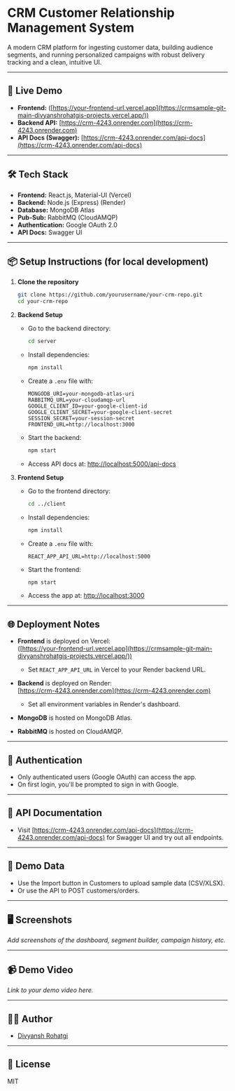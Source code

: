 # CRM Customer Relationship Management System

A modern CRM platform for ingesting customer data, building audience segments, and running personalized campaigns with robust delivery tracking and a clean, intuitive UI.

---

## 🚀 Live Demo

- **Frontend:** ([https://your-frontend-url.vercel.app](https://crmsample-git-main-divyanshrohatgis-projects.vercel.app/))
- **Backend API:** [https://crm-4243.onrender.com](https://crm-4243.onrender.com)
- **API Docs (Swagger):** [https://crm-4243.onrender.com/api-docs](https://crm-4243.onrender.com/api-docs)

---

## 🛠 Tech Stack

- **Frontend:** React.js, Material-UI (Vercel)
- **Backend:** Node.js (Express) (Render)
- **Database:** MongoDB Atlas
- **Pub-Sub:** RabbitMQ (CloudAMQP)
- **Authentication:** Google OAuth 2.0
- **API Docs:** Swagger UI

---

## 📦 Setup Instructions (for local development)

1. **Clone the repository**
   ```bash
   git clone https://github.com/yourusername/your-crm-repo.git
   cd your-crm-repo
   ```

2. **Backend Setup**
   - Go to the backend directory:
     ```bash
     cd server
     ```
   - Install dependencies:
     ```bash
     npm install
     ```
   - Create a `.env` file with:
     ```
     MONGODB_URI=your-mongodb-atlas-uri
     RABBITMQ_URL=your-cloudamqp-url
     GOOGLE_CLIENT_ID=your-google-client-id
     GOOGLE_CLIENT_SECRET=your-google-client-secret
     SESSION_SECRET=your-session-secret
     FRONTEND_URL=http://localhost:3000
     ```
   - Start the backend:
     ```bash
     npm start
     ```
   - Access API docs at: [http://localhost:5000/api-docs](http://localhost:5000/api-docs)

3. **Frontend Setup**
   - Go to the frontend directory:
     ```bash
     cd ../client
     ```
   - Install dependencies:
     ```bash
     npm install
     ```
   - Create a `.env` file with:
     ```
     REACT_APP_API_URL=http://localhost:5000
     ```
   - Start the frontend:
     ```bash
     npm start
     ```
   - Access the app at: [http://localhost:3000](http://localhost:3000)

---

## 🌐 Deployment Notes

- **Frontend** is deployed on Vercel:  
  ([https://your-frontend-url.vercel.app](https://crmsample-git-main-divyanshrohatgis-projects.vercel.app/))
  - Set `REACT_APP_API_URL` in Vercel to your Render backend URL.

- **Backend** is deployed on Render:  
  [https://crm-4243.onrender.com](https://crm-4243.onrender.com)
  - Set all environment variables in Render's dashboard.

- **MongoDB** is hosted on MongoDB Atlas.
- **RabbitMQ** is hosted on CloudAMQP.

---

## 🔐 Authentication

- Only authenticated users (Google OAuth) can access the app.
- On first login, you'll be prompted to sign in with Google.

---

## 🧪 API Documentation

- Visit [https://crm-4243.onrender.com/api-docs](https://crm-4243.onrender.com/api-docs) for Swagger UI and try out all endpoints.

---

## 📝 Demo Data

- Use the Import button in Customers to upload sample data (CSV/XLSX).
- Or use the API to POST customers/orders.

---

## 🖥️ Screenshots

_Add screenshots of the dashboard, segment builder, campaign history, etc._

---

## 📹 Demo Video

_Link to your demo video here._

---

## 👨‍💻 Author

- [Divyansh Rohatgi](https://github.com/divyanshrohatgi)

---

## 📄 License

MIT 
